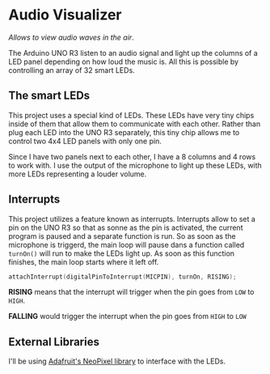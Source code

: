# Audio Visualizer

_Allows to view audio waves in the air_.

The Arduino UNO R3 listen to an audio signal and light up the columns of a LED panel depending on how loud the music is.
All this is possible by controlling an array of 32 smart LEDs.

## The smart LEDs
This project uses a special kind of LEDs. These LEDs have very tiny chips inside of them that allow them to communicate with each other. Rather than plug each LED into the UNO R3 separately, this tiny chip allows me to control two 4x4 LED panels with only one pin.

Since I have two panels next to each other, I have a 8 columns and 4 rows to work with. I use the output of the microphone to light up these LEDs, with more LEDs representing a louder volume.

## Interrupts

This project utilizes a feature known as interrupts. Interrupts allow to set a pin on the UNO R3 so that as sonne as the pin is activated, the current program is paused and a separate function is run. So as soon as the microphone is triggerd, the main loop will pause dans a function called `turnOn()` will run to make the LEDs light up. As soon as this function finishes, the main loop starts where it left off.

```C
attachInterrupt(digitalPinToInterrupt(MICPIN), turnOn, RISING);
```

**RISING** means that the interrupt will trigger when the pin goes from `LOW` to `HIGH`.

**FALLING** would trigger the interrupt when the pin goes from `HIGH` to `LOW`

## External Libraries

I'll be using [Adafruit's NeoPixel library][1] to interface with the LEDs.

[1]: https://github.com/adafruit/Adafruit_NeoPixel
